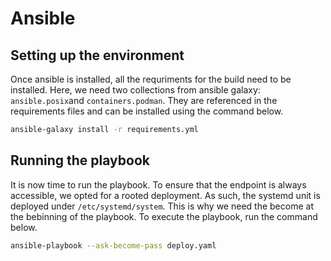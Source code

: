 # Ansible

## Setting up the environment

Once ansible is installed, all the requriments for the build need to be installed. Here, we need two collections from ansible galaxy: `ansible.posix`and `containers.podman`. They are referenced in the requirements files and can be installed using the command below.

```sh
ansible-galaxy install -r requirements.yml

```

## Running the playbook

It is now time to run the playbook. To ensure that the endpoint is always accessible, we opted for a rooted deployment. As such, the systemd unit is deployed under `/etc/systemd/system`. This is why we need the become at the bebinning of the playbook. To execute the playbook, run the command below.

```sh
ansible-playbook --ask-become-pass deploy.yaml

```

